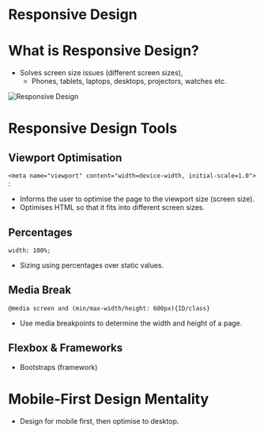 # Responsive Design

# What is Responsive Design?

- Solves screen size issues (different screen sizes),
  - Phones, tablets, laptops, desktops, projectors, watches etc.

![Responsive Design](https://internetingishard.netlify.app/mobile-first-design-be30e4.8ea67e2a.png)

# Responsive Design Tools

## Viewport Optimisation

`<meta name="viewport" content="width=device-width, initial-scale=1.0">` :

- Informs the user to optimise the page to the viewport size (screen size).
- Optimises HTML so that it fits into different screen sizes.

## Percentages

`width: 100%;`

- Sizing using percentages over static values.

## Media Break

`@media screen and (min/max-width/height: 600px){ID/class}`

- Use media breakpoints to determine the width and height of a page.

## Flexbox & Frameworks

- Bootstraps (framework)

# Mobile-First Design Mentality

- Design for mobile first, then optimise to desktop.